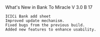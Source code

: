 What's New in Bank To Miracle V 3.0 B 17

    ICICi Bank add sheet
    Improved update mechanism.
    Fixed bugs from the previous build.
    Added new features to enhance usability.


